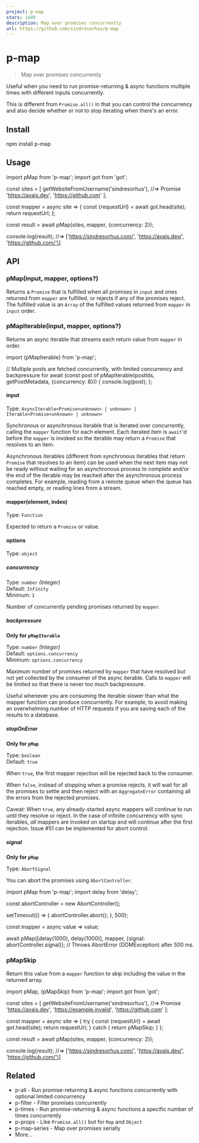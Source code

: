 ```yaml
---
project: p-map
stars: 1449
description: Map over promises concurrently
url: https://github.com/sindresorhus/p-map
---
```


p-map
=====

> Map over promises concurrently

Useful when you need to run promise-returning & async functions multiple times with different inputs concurrently.

This is different from `Promise.all()` in that you can control the concurrency and also decide whether or not to stop iterating when there's an error.

Install
-------

npm install p-map

Usage
-----

import pMap from 'p-map';
import got from 'got';

const sites \= \[
	getWebsiteFromUsername('sindresorhus'), //=> Promise
	'https://avajs.dev',
	'https://github.com'
\];

const mapper \= async site \=> {
	const {requestUrl} \= await got.head(site);
	return requestUrl;
};

const result \= await pMap(sites, mapper, {concurrency: 2});

console.log(result);
//=> \['https://sindresorhus.com/', 'https://avajs.dev/', 'https://github.com/'\]

API
---

### pMap(input, mapper, options?)

Returns a `Promise` that is fulfilled when all promises in `input` and ones returned from `mapper` are fulfilled, or rejects if any of the promises reject. The fulfilled value is an `Array` of the fulfilled values returned from `mapper` in `input` order.

### pMapIterable(input, mapper, options?)

Returns an async iterable that streams each return value from `mapper` in order.

import {pMapIterable} from 'p-map';

// Multiple posts are fetched concurrently, with limited concurrency and backpressure
for await (const post of pMapIterable(postIds, getPostMetadata, {concurrency: 8})) {
	console.log(post);
};

#### input

Type: `AsyncIterable<Promise<unknown> | unknown> | Iterable<Promise<unknown> | unknown>`

Synchronous or asynchronous iterable that is iterated over concurrently, calling the `mapper` function for each element. Each iterated item is `await`'d before the `mapper` is invoked so the iterable may return a `Promise` that resolves to an item.

Asynchronous iterables (different from synchronous iterables that return `Promise` that resolves to an item) can be used when the next item may not be ready without waiting for an asynchronous process to complete and/or the end of the iterable may be reached after the asynchronous process completes. For example, reading from a remote queue when the queue has reached empty, or reading lines from a stream.

#### mapper(element, index)

Type: `Function`

Expected to return a `Promise` or value.

#### options

Type: `object`

##### concurrency

Type: `number` _(Integer)_  
Default: `Infinity`  
Minimum: `1`

Number of concurrently pending promises returned by `mapper`.

##### backpressure

**Only for `pMapIterable`**

Type: `number` _(Integer)_  
Default: `options.concurrency`  
Minimum: `options.concurrency`

Maximum number of promises returned by `mapper` that have resolved but not yet collected by the consumer of the async iterable. Calls to `mapper` will be limited so that there is never too much backpressure.

Useful whenever you are consuming the iterable slower than what the mapper function can produce concurrently. For example, to avoid making an overwhelming number of HTTP requests if you are saving each of the results to a database.

##### stopOnError

**Only for `pMap`**

Type: `boolean`  
Default: `true`

When `true`, the first mapper rejection will be rejected back to the consumer.

When `false`, instead of stopping when a promise rejects, it will wait for all the promises to settle and then reject with an `AggregateError` containing all the errors from the rejected promises.

Caveat: When `true`, any already-started async mappers will continue to run until they resolve or reject. In the case of infinite concurrency with sync iterables, _all_ mappers are invoked on startup and will continue after the first rejection. Issue #51 can be implemented for abort control.

##### signal

**Only for `pMap`**

Type: `AbortSignal`

You can abort the promises using `AbortController`.

import pMap from 'p-map';
import delay from 'delay';

const abortController \= new AbortController();

setTimeout(() \=> {
	abortController.abort();
}, 500);

const mapper \= async value \=> value;

await pMap(\[delay(1000), delay(1000)\], mapper, {signal: abortController.signal});
// Throws AbortError (DOMException) after 500 ms.

### pMapSkip

Return this value from a `mapper` function to skip including the value in the returned array.

import pMap, {pMapSkip} from 'p-map';
import got from 'got';

const sites \= \[
	getWebsiteFromUsername('sindresorhus'), //=> Promise
	'https://avajs.dev',
	'https://example.invalid',
	'https://github.com'
\];

const mapper \= async site \=> {
	try {
		const {requestUrl} \= await got.head(site);
		return requestUrl;
	} catch {
		return pMapSkip;
	}
};

const result \= await pMap(sites, mapper, {concurrency: 2});

console.log(result);
//=> \['https://sindresorhus.com/', 'https://avajs.dev/', 'https://github.com/'\]

Related
-------

-   p-all - Run promise-returning & async functions concurrently with optional limited concurrency
-   p-filter - Filter promises concurrently
-   p-times - Run promise-returning & async functions a specific number of times concurrently
-   p-props - Like `Promise.all()` but for `Map` and `Object`
-   p-map-series - Map over promises serially
-   More…

